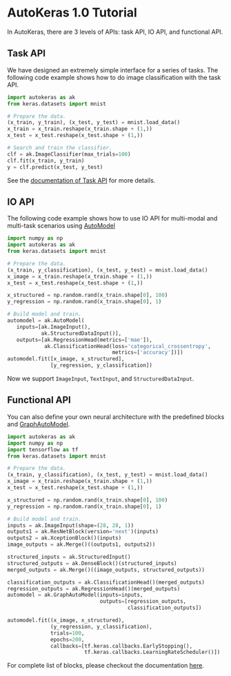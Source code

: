 # AutoKeras 1.0 Tutorial

In AutoKeras, there are 3 levels of APIs: task API, IO API, and functional API.

## Task API
We have designed an extremely simple interface for a series of tasks.
The following code example shows how to do image classification with the task API.

```python
import autokeras as ak
from keras.datasets import mnist

# Prepare the data.
(x_train, y_train), (x_test, y_test) = mnist.load_data()
x_train = x_train.reshape(x_train.shape + (1,))
x_test = x_test.reshape(x_test.shape + (1,))

# Search and train the classifier.
clf = ak.ImageClassifier(max_trials=100)
clf.fit(x_train, y_train)
y = clf.predict(x_test, y_test)
```

See the [documentation of Task API](/task) for more details.



## IO API

The following code example shows how to use IO API for multi-modal and multi-task scenarios using [AutoModel](/auto_model)

```python
import numpy as np
import autokeras as ak
from keras.datasets import mnist

# Prepare the data.
(x_train, y_classification), (x_test, y_test) = mnist.load_data()
x_image = x_train.reshape(x_train.shape + (1,))
x_test = x_test.reshape(x_test.shape + (1,))

x_structured = np.random.rand(x_train.shape[0], 100)
y_regression = np.random.rand(x_train.shape[0], 1)

# Build model and train.
automodel = ak.AutoModel(
   inputs=[ak.ImageInput(),
           ak.StructuredDataInput()],
   outputs=[ak.RegressionHead(metrics=['mae']),
            ak.ClassificationHead(loss='categorical_crossentropy',
                                  metrics=['accuracy'])])
automodel.fit([x_image, x_structured],
              [y_regression, y_classification])

```

Now we support `ImageInput`, `TextInput`, and `StructuredDataInput`.

## Functional API

You can also define your own neural architecture with the predefined blocks and [GraphAutoModel](/graph_auto_model).

```python
import autokeras as ak
import numpy as np
import tensorflow as tf
from keras.datasets import mnist

# Prepare the data.
(x_train, y_classification), (x_test, y_test) = mnist.load_data()
x_image = x_train.reshape(x_train.shape + (1,))
x_test = x_test.reshape(x_test.shape + (1,))

x_structured = np.random.rand(x_train.shape[0], 100)
y_regression = np.random.rand(x_train.shape[0], 1)

# Build model and train.
inputs = ak.ImageInput(shape=(28, 28, 1))
outputs1 = ak.ResNetBlock(version='next')(inputs)
outputs2 = ak.XceptionBlock()(inputs)
image_outputs = ak.Merge()((outputs1, outputs2))

structured_inputs = ak.StructuredInput()
structured_outputs = ak.DenseBlock()(structured_inputs)
merged_outputs = ak.Merge()((image_outputs, structured_outputs))

classification_outputs = ak.ClassificationHead()(merged_outputs)
regression_outputs = ak.RegressionHead()(merged_outputs)
automodel = ak.GraphAutoModel(inputs=inputs,
                              outputs=[regression_outputs,
                                       classification_outputs])

automodel.fit((x_image, x_structured),
              (y_regression, y_classification),
              trials=100,
              epochs=200,
              callbacks=[tf.keras.callbacks.EarlyStopping(),
                         tf.keras.callbacks.LearningRateScheduler()])

```

For complete list of blocks, please checkout the documentation [here](/block).